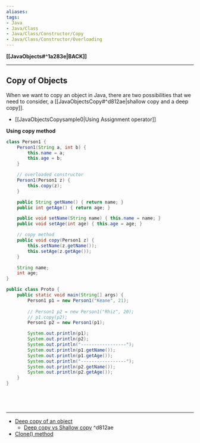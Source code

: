```yaml
---
aliases:
tags:
- Java
- Java/Class
- Java/Class/Constructor/Copy
- Java/Class/Constructor/Overloading
---
```

**[[JavaObjects#^1a283e|BACK]]**

---
## Copy of Objects
When we want to copy an object in Java, there are two possibilities that we need to consider, a [[JavaObjectsCopy#^d812ae|shallow copy and a deep copy]].
- [[JavaObjectsCopysample0|Using Assignment operator]]

**Using copy method**
```java
class Person1 {
    Person1(String a, int b) {
        this.name = a;
        this.age = b;
    }

	// overloaded constructor
    Person1(Person1 z) {
        this.copy(z);
    }

    public String getName() { return name; }
	public int getAge() { return age; }

    public void setName(String name) { this.name = name; }
	public void setAge(int age) { this.age = age; }

	// copy method
    public void copy(Person1 z) {
        this.setName(z.getName());
        this.setAge(z.getAge());
    }

    String name;
    int age;
}

public class Proto {
    public static void main(String[] args) {
        Person1 p1 = new Person1("Keane", 21);
        
        // Person1 p2 = new Person1("Rhiz", 20);
        // p1.copy(p2);
        Person1 p2 = new Person1(p1);

        System.out.println(p1);
        System.out.println(p2);
        System.out.println("-----------------");
        System.out.println(p1.getName());
        System.out.println(p1.getAge());
        System.out.println("-----------------");
        System.out.println(p2.getName());
        System.out.println(p2.getAge());
    }
}
```

<br>

# 
---
- [Deep copy of an object](https://www.baeldung.com/java-deep-copy)
	- [Deep copy vs Shallow copy](https://www.baeldung.com/cs/deep-vs-shallow-copy) ^d812ae
- [Clone() method](https://www.geeksforgeeks.org/clone-method-in-java-2/)